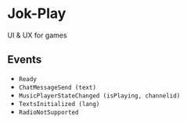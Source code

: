 Jok-Play
========
UI & UX for games


Events
------
* `Ready`
* `ChatMessageSend (text)`
* `MusicPlayerStateChanged (isPlaying, channelid)`
* `TextsInitialized (lang)`
* `RadioNotSupported`

